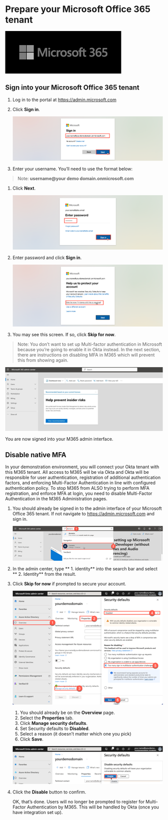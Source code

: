 # Prepare your Microsoft Office 365 tenant

   ![m365-dev](images/03/m365.png "Prep M365 Dev")

## Sign into your Microsoft Office 365 tenant

1. Log in to the portal at https://admin.microsoft.com

1. Click **Sign in**.

    ![m365-dev](images/03/m365-prep01.png "Prep M365 Dev")

1. Enter your username. You’ll need to use the format below:

> Note: **username@your demo domain.onmicrosoft.com**

1. Click **Next**.

    ![m365-dev](images/03/m365-prep02.png "Prep M365 Dev")

1. Enter password and click **Sign in**.

    ![m365-dev](images/03/m365-prep03.png "Prep M365 Dev")

1. You may see this screen. If so, click **Skip for now**.

> Note: You don’t want to set up Multi-factor authentication in Microsoft because you’re going to enable it in Okta instead.  In the next section, there are instructions on disabling MFA in M365 which will prevent this from showing again.

   ![m365-dev](images/03/m365-prep04.jpg "Prep M365 Dev")
   
   You are now signed into your M365 admin interface. 


## Disable native MFA

In your demonstration environment, you will connect your Okta tenant with this M365 tenant.  All access to M365 will be via Okta and Okta will be responsible for user authentication, registration of additional authentication factors, and enforcing Multi-Factor Authentication in line with configured authentication policy.
To stop M365 from ALSO trying to perform MFA registration, and enforce MFA at login, you need to disable Multi-Factor Authentication in the M365 Administration pages.

1. You should already be signed in to the admin interface of your Microsoft Office 365 tenant. If not navigate to https://admin.microsoft.com and sign in.

   ![m365-dev](images/03/m365-prep05.png "Prep M365 Dev")

1. In the admin center, type ** 1. identity** into the search bar and select ** 2. Identity** from the result.

1. Click **Skip for now** if prompted to secure your account.

   ![m365-dev](images/03/m365-prep06.png "Prep M365 Dev")

     
    1. You should already be on the **Overview** page.
    1. Select the **Properties** tab.
    1. Click **Manage security defaults**.
    1. Set Security defaults to **Disabled**.
    1. Select a reason (it doesn’t matter which one you pick)
    1. Click **Save**.
  
   ![m365-dev](images/03/m365-prep07.png "Prep M365 Dev")

1. Click the **Disable** button to confirm.
   
   OK, that’s done.  Users will no longer be prompted to register for Multi-Factor Authentication by M365.  This will be handled by Okta (once you have integration set up).

